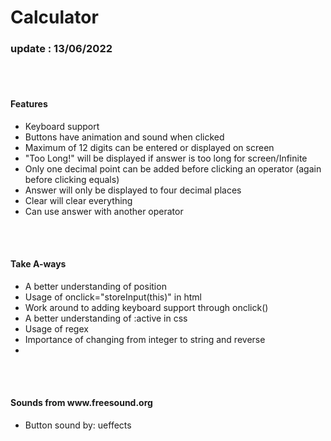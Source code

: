 # Calculator

<h3>update : 13/06/2022</h3>
<br><br>
<h4>Features</h4>
<ul>
<li>Keyboard support</li>
<li>Buttons have animation and sound when clicked</li>
<li>Maximum of 12 digits can be entered or displayed on screen</li>
<li>"Too Long!" will be displayed if answer is too long for screen/Infinite</li>
<li>Only one decimal point can be added before clicking an operator (again before clicking equals)</li>
<li>Answer will only be displayed to four decimal places</li>
<li>Clear will clear everything</li>
<li>Can use answer with another operator</li>
</ul>

<br><br>

<h4>Take A-ways</h4>
<ul>
<li>A better understanding of position</li>
<li>Usage of onclick="storeInput(this)" in html</li>
<li>Work around to adding keyboard support through onclick()</li>
<li>A better understanding of :active in css</li>
<li>Usage of regex</li>
<li>Importance of changing from integer to string and reverse</li>
<li></li>
</ul>

<br><br>

<h4>Sounds from www.freesound.org</h4>
<ul>
<li>Button sound by: ueffects</li>
</ul>
